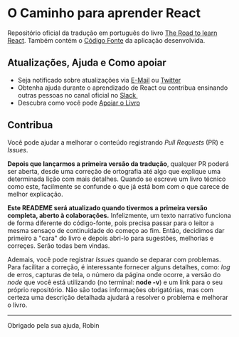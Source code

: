 # O Caminho para aprender React

Repositório oficial da tradução em português do livro [The Road to learn React][1]. Também contém o [Código Fonte][2] da aplicação desenvolvida.

## Atualizações, Ajuda e Como apoiar

* Seja notificado sobre atualizações via [E-Mail][3] ou [Twitter][4]
* Obtenha ajuda durante o aprendizado de React ou contribua ensinando outras pessoas no canal oficial no [Slack ][5]
* Descubra como você pode [Apoiar o Livro][6]

## Contribua

Você pode ajudar a melhorar o conteúdo registrando _Pull Requests_ (PR) e _Issues_.

**Depois que lançarmos a primeira versão da tradução**, qualquer PR poderá ser aberta, desde uma correção de ortografia até algo que explique uma determinada lição com mais detalhes. Quando se escreve um livro técnico como este, facilmente se confunde o que já está bom com o que carece de melhor explicação.

**Este READEME será atualizado quando tivermos a primeira versão completa, aberto à colaborações.**
Infelizmente, um texto narrativo funciona de forma diferente do código-fonte, pois precisa passar para o leitor a mesma sensaço de continuidade do começo ao fim. Então, decidimos dar primeiro a "cara" do livro e depois abri-lo para sugestões, melhorias e correçes. Serão todas bem vindas.

Ademais, você pode registrar _Issues_ quando se deparar com problemas. Para facilitar a correção, é interessante fornecer alguns detalhes, como: _log_ de erros, capturas de tela, o número da página onde ocorre, a versão do _node_ que você está utilizando (no terminal: **node -v**) e um link para o seu próprio repositório. Não são todas informações obrigatórias, mas com certeza uma descrição detalhada ajudará a resolver o problema e melhorar o livro.

---

Obrigado pela sua ajuda,
Robin

[1]:	https://www.robinwieruch.de/the-road-to-learn-react/ "O Caminho para aprender Re"
[2]:	https://github.com/rwieruch/hackernews-client
[3]:	https://www.getrevue.co/profile/rwieruch
[4]:	https://twitter.com/rwieruch
[5]:	https://slack-the-road-to-learn-react.wieruch.com/
[6]:	https://www.robinwieruch.de/about/
